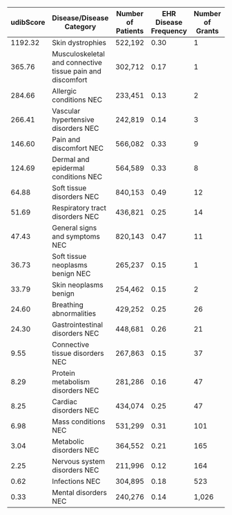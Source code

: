 | udibScore | Disease/Disease Category | Number of Patients | EHR Disease Frequency | Number of Grants | Funding Total | Funding pScore* |
| --- | --- | --- | --- | --- | --- | --- |
| 1192.32 | Skin dystrophies<!-- 37303790 --> | 522,192 | 0.30 | 1 | $255,116 | 0.00025 |
| 365.76 | Musculoskeletal and connective tissue pain and discomfort<!-- 36503287 --> | 302,712 | 0.17 | 1 | $482,091 | 0.00048 |
| 284.66 | Allergic conditions NEC<!-- 36002868 --> | 233,451 | 0.13 | 2 | $477,710 | 0.00047 |
| 266.41 | Vascular hypertensive disorders NEC<!-- 37604054 --> | 242,819 | 0.14 | 3 | $530,922 | 0.00053 |
| 146.60 | Pain and discomfort NEC<!-- 35802834 --> | 566,082 | 0.33 | 9 | $2,249,265 | 0.00223 |
| 124.69 | Dermal and epidermal conditions NEC<!-- 37303796 --> | 564,589 | 0.33 | 8 | $2,637,526 | 0.00261 |
| 64.88 | Soft tissue disorders NEC<!-- 36503289 --> | 840,153 | 0.49 | 12 | $7,543,518 | 0.00748 |
| 51.69 | Respiratory tract disorders NEC<!-- 37203764 --> | 436,821 | 0.25 | 14 | $4,922,679 | 0.00488 |
| 47.43 | General signs and symptoms NEC<!-- 35802829 --> | 820,143 | 0.47 | 11 | $10,072,107 | 0.00998 |
| 36.73 | Soft tissue neoplasms benign NEC<!-- 36603422 --> | 265,237 | 0.15 | 1 | $4,206,471 | 0.00417 |
| 33.79 | Skin neoplasms benign<!-- 36603302 --> | 254,462 | 0.15 | 2 | $4,386,930 | 0.00435 |
| 24.60 | Breathing abnormalities<!-- 37203758 --> | 429,252 | 0.25 | 26 | $10,164,457 | 0.01008 |
| 24.30 | Gastrointestinal disorders NEC<!-- 35702738 --> | 448,681 | 0.26 | 21 | $10,754,722 | 0.01066 |
| 9.55 | Connective tissue disorders NEC<!-- 45885344 --> | 267,863 | 0.15 | 37 | $16,334,190 | 0.01619 |
| 8.29 | Protein metabolism disorders NEC<!-- 36403241 --> | 281,286 | 0.16 | 47 | $19,761,541 | 0.01959 |
| 8.25 | Cardiac disorders NEC<!-- 35202457 --> | 434,074 | 0.25 | 47 | $30,660,791 | 0.03039 |
| 6.98 | Mass conditions NEC<!-- 35802845 --> | 531,299 | 0.31 | 101 | $44,353,607 | 0.04397 |
| 3.04 | Metabolic disorders NEC<!-- 36403239 --> | 364,552 | 0.21 | 165 | $69,746,872 | 0.06914 |
| 2.25 | Nervous system disorders NEC<!-- 36703500 --> | 211,996 | 0.12 | 164 | $54,773,443 | 0.05429 |
| 0.62 | Infections NEC<!-- 36102970 --> | 304,895 | 0.18 | 523 | $284,477,880 | 0.28199 |
| 0.33 | Mental disorders NEC<!-- 36903632 --> | 240,276 | 0.14 | 1,026 | $430,024,337 | 0.42627 |
